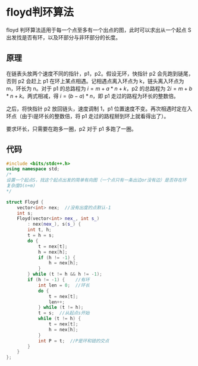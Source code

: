 # floyd判环算法

floyd 判环算法适用于每一个点至多有一个出点的图，此时可以求出从一个起点 S 出发找是否有环，以及环部分与非环部分的长度。

## 原理

在链表头放两个速度不同的指针，p1，p2。假设无环，快指针 p2 会先跑到链尾，否则 p2 会赶上 p1 在环上某点相遇。记相遇点离入环点为 k，链头离入环点为 m，环长为 n。对于 p1 的总路程为 $i = m + a * n + k$​，p2 的总路程为 $2i = m + b * n + k$​。两式相减，得 $i = (b - a) * n$​，即 p1 走过的路程为环长的整数倍。

之后，将快指针 p2 放回链头，速度调制 1，p1 位置速度不变。再次相遇时定在入环点（由于i是环长的整数倍，将 p1 走过的路程掰到环上就看得出了）。

要求环长，只需要在跑多一圈，p2 对于 p1 多跑了一圈。

## 代码

```cpp
#include <bits/stdc++.h>
using namespace std;
/*
设置一个起点S，找这个起点出发的简单有向图（一个点只有一条出边or没有边）是否存在环
复杂度O(n+m)
*/

struct Floyd {
    vector<int> nex;  //没有出度的点默认-1
    int s;
    Floyd(vector<int> nex_, int s_)
        : nex(nex_), s(s_) {
        int t, h;
        t = h = s;
        do {
            t = nex[t];
            h = nex[h];
            if (h != -1) {
                h = nex[h];
            }
        } while (t != h && h != -1);
        if (h != -1) {    //有环
            int len = 0;  //环长
            do {
                t = nex[t];
                len++;
            } while (t != h);
            t = s;  //从起点s开始
            while (t != h) {
                t = nex[t];
                h = nex[h];
            }
            int P = t;  //P是环和链的交点
        }
    }
};
```

